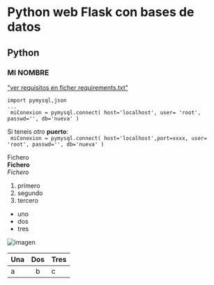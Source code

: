 # Python web Flask con bases de datos

## Python

### MI NOMBRE

["ver requisitos en ficher requirements.txt"](requirements.txt)

```
import pymysql,json  
...
 miConexion = pymysql.connect( host='localhost', user= 'root', passwd='', db='nueva' )
```
Si teneis *otro* **puerto**:  
` miConexion = pymysql.connect( host='localhost',port=xxxx, user= 'root', passwd='', db='nueva' )`

Fichero  
**Fichero**  
*Fichero*  

1. primero
2. segundo
3. tercero

+ uno
+ dos
+ tres

![imagen](https://picsum.photos/200/300)



| Una | Dos | Tres |  
| :-- | :--: | :-- |  
| a | b | c | 
